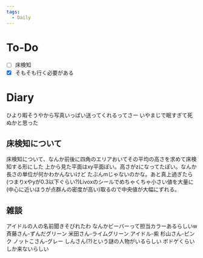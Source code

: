 ```yaml
---
tags:
  - Daily
---
```

# To-Do
- [ ] 床検知
- [x] そもそも行く必要がある
# Diary
ひより暇そうやから写真いっぱい送ってくれるってさー
いやまじで眠すぎて死ぬかと思った
## 床検知について
床検知について、なんか前後に四角のエリアおいてその平均の高さを求めて床検知する形にした
上から見た平面はxy平面ぽい。高さがzになってたぽい。なんか長さの単位が何かわかんないけど
たぶんmじゃないのかな。あと真上過ぎたら(つまりxやyが0.3以下ぐらい?)Livoxのシールでめちゃくちゃ小さい値を大量に(中心に近いほうが点群んの密度が高い)取るので中央値が大幅にずれる。
## 雑談
アイドルの人の名前聞きそびれたわ
なんかビーバーって担当カラーあるらしいw
斉藤さん-ずんだグリーン
米田さん-ライムグリーン
アイドル-紫
杉山さん-ピンク
ノットこさん-グレー
しんさん(?)という謎の人物がいるらしい
ボドゲくらいしか来ないらしい
